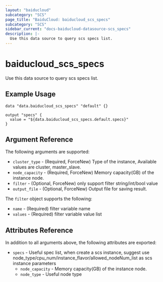 ```yaml
---
layout: "baiducloud"
subcategory: "SCS"
page_title: "BaiduCloud: baiducloud_scs_specs"
subcategory: "SCS"
sidebar_current: "docs-baiducloud-datasource-scs_specs"
description: |-
  Use this data source to query scs specs list.
---
```


# baiducloud_scs_specs

Use this data source to query scs specs list.

## Example Usage

```hcl
data "data.baiducloud_scs_specs" "default" {}

output "specs" {
  value = "${data.baiducloud_scs_specs.default.specs}"
}
```

## Argument Reference

The following arguments are supported:

* `cluster_type` - (Required, ForceNew) Type of the instance,  Available values are cluster, master_slave.
* `node_capacity` - (Required, ForceNew) Memory capacity(GB) of the instance node.
* `filter` - (Optional, ForceNew) only support filter string/int/bool value
* `output_file` - (Optional, ForceNew) Output file for saving result.

The `filter` object supports the following:

* `name` - (Required) filter variable name
* `values` - (Required) filter variable value list

## Attributes Reference

In addition to all arguments above, the following attributes are exported:

* `specs` - Useful spec list, when create a scs instance, suggest use node_type/cpu_num/instance_flavor/allowed_nodeNum_list as scs instance parameters
  * `node_capacity` - Memory capacity(GB) of the instance node.
  * `node_type` - Useful node type


